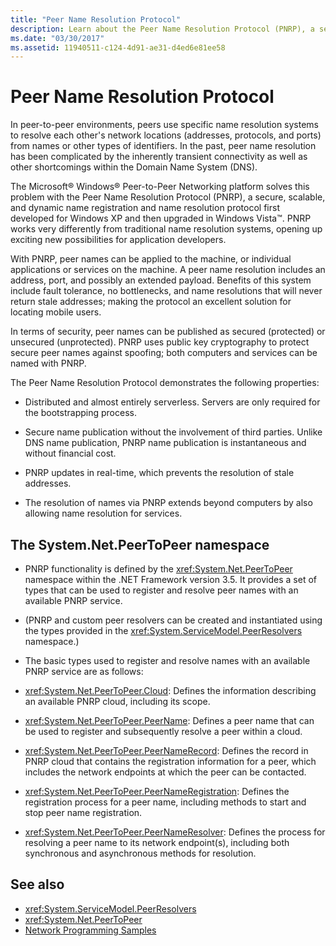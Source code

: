 ```yaml
---
title: "Peer Name Resolution Protocol"
description: Learn about the Peer Name Resolution Protocol (PNRP), a secure, scalable, and dynamic name registration and name resolution protocol.
ms.date: "03/30/2017"
ms.assetid: 11940511-c124-4d91-ae31-d4ed6e81ee58
---
```

# Peer Name Resolution Protocol

In peer-to-peer environments, peers use specific name resolution systems to resolve each other's network locations (addresses, protocols, and ports) from names or other types of identifiers. In the past, peer name resolution has been complicated by the inherently transient connectivity as well as other shortcomings within the Domain Name System (DNS).  
  
 The Microsoft® Windows® Peer-to-Peer Networking platform solves this problem with the Peer Name Resolution Protocol (PNRP), a secure, scalable, and dynamic name registration and name resolution protocol first developed for Windows XP and then upgraded in Windows Vista™. PNRP works very differently from traditional name resolution systems, opening up exciting new possibilities for application developers.  
  
 With PNRP, peer names can be applied to the machine, or individual applications or services on the machine. A peer name resolution includes an address, port, and possibly an extended payload. Benefits of this system include fault tolerance, no bottlenecks, and name resolutions that will never return stale addresses; making the protocol an excellent solution for locating mobile users.  
  
 In terms of security, peer names can be published as secured (protected) or unsecured (unprotected). PNRP uses public key cryptography to protect secure peer names against spoofing; both computers and services can be named with PNRP.  
  
The Peer Name Resolution Protocol demonstrates the following properties:  
  
- Distributed and almost entirely serverless. Servers are only required for the bootstrapping process.  
  
- Secure name publication without the involvement of third parties. Unlike DNS name publication, PNRP name publication is instantaneous and without financial cost.  
  
- PNRP updates in real-time, which prevents the resolution of stale addresses.  
  
- The resolution of names via PNRP extends beyond computers by also allowing name resolution for services.  
  
## The System.Net.PeerToPeer namespace  
  
- PNRP functionality is defined by the <xref:System.Net.PeerToPeer> namespace within the .NET Framework version 3.5. It provides a set of types that can be used to register and resolve peer names with an available PNRP service.  
  
- (PNRP and custom peer resolvers can be created and instantiated using the types provided in the <xref:System.ServiceModel.PeerResolvers> namespace.)  
  
- The basic types used to register and resolve names with an available PNRP service are as follows:  
  
- <xref:System.Net.PeerToPeer.Cloud>: Defines the information describing an available PNRP cloud, including its scope.  
  
- <xref:System.Net.PeerToPeer.PeerName>: Defines a peer name that can be used to register and subsequently resolve a peer within a cloud.  
  
- <xref:System.Net.PeerToPeer.PeerNameRecord>: Defines the record in PNRP cloud that contains the registration information for a peer, which includes the network endpoints at which the peer can be contacted.  
  
- <xref:System.Net.PeerToPeer.PeerNameRegistration>: Defines the registration process for a peer name, including methods to start and stop peer name registration.  
  
- <xref:System.Net.PeerToPeer.PeerNameResolver>: Defines the process for resolving a peer name to its network endpoint(s), including both synchronous and asynchronous methods for resolution.  
  
## See also

- <xref:System.ServiceModel.PeerResolvers>
- <xref:System.Net.PeerToPeer>
- [Network Programming Samples](network-programming-samples.md)

<!-- to-do: review sample links
- [PeerToPeer Technology Sample](/samples/browse/)
-->